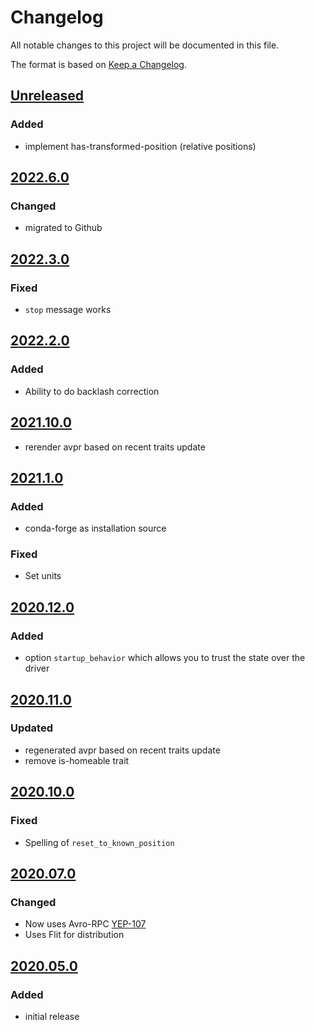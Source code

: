 # Changelog
All notable changes to this project will be documented in this file.

The format is based on [Keep a Changelog](https://keepachangelog.com/).

## [Unreleased]

### Added
- implement has-transformed-position (relative positions)

## [2022.6.0]

### Changed
- migrated to Github

## [2022.3.0]

### Fixed
- `stop` message works

## [2022.2.0]

### Added
- Ability to do backlash correction

## [2021.10.0]
- rerender avpr based on recent traits update

## [2021.1.0]

### Added
- conda-forge as installation source

### Fixed
- Set units

## [2020.12.0]

### Added
- option `startup_behavior` which allows you to trust the state over the driver

## [2020.11.0]

### Updated
- regenerated avpr based on recent traits update
- remove is-homeable trait

## [2020.10.0]

### Fixed
- Spelling of `reset_to_known_position`

## [2020.07.0]

### Changed
- Now uses Avro-RPC [YEP-107](https://yeps.yaq.fyi/107/)
- Uses Flit for distribution

## [2020.05.0]

### Added
- initial release

[Unreleased]: https://github.com/yaq-project/yaqd-pmc/compare/v2022.6.0...main
[2022.6.0]: https://github.com/yaq-project/yaqd-pmc/compare/v2022.6.0...v2022.3.0
[2022.3.0]: https://github.com/yaq-project/yaqd-pmc/compare/v2022.2.0...v2022.3.0
[2022.2.0]: https://github.com/yaq-project/yaqd-pmc/compare/v2021.10.0...v2022.2.0
[2021.10.0]: https://github.com/yaq-project/yaqd-pmc/compare/v2021.1.0...v2021.10.0
[2021.1.0]: https://github.com/yaq-project/yaqd-pmc/compare/v2020.12.0...v2021.1.0
[2020.12.0]: https://github.com/yaq-project/yaqd-pmc/compare/v2020.11.0...v2020.12.0
[2020.11.0]: https://github.com/yaq-project/yaqd-pmc/compare/v2020.10.0...v2020.11.0
[2020.10.0]: https://github.com/yaq-project/yaqd-pmc/compare/v2020.07.0...v2020.10.0
[2020.07.0]: https://github.com/yaq-project/yaqd-pmc/compare/v2020.05.0...v2020.07.0
[2020.05.0]: https://github.com/yaq-project/yaqd-pmc/releases/tag/v2020.05.0
